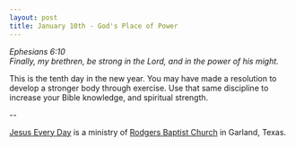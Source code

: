 ```yaml
---
layout: post
title: January 10th - God's Place of Power
---
```


_Ephesians 6:10  
Finally, my brethren, be strong in the Lord, and in the power of his
might._

This is the tenth day in the new year. You may have made a
resolution to develop a stronger body through exercise. Use that same
discipline to increase your Bible knowledge, and spiritual strength.

 --

<a href=http://jesuseveryday.net>Jesus Every Day</a> is a ministry of <a href=http://rodgersbaptist.net>Rodgers Baptist Church</a> in Garland, Texas.
